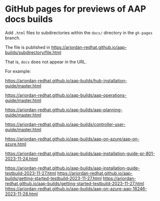 # GitHub pages for previews of AAP docs builds

Add `.html` files to subdirectories within the `docs/` directory in the `gh-pages` branch.

The file is published in https://ariordan-redhat.github.io/aap-builds/subdirectory/file.html

That is, `docs` does not appear in the URL.

For example:

https://ariordan-redhat.github.io/aap-builds/hub-installation-guide/master.html

https://ariordan-redhat.github.io/aap-builds/aap-operations-guide/master.html

https://ariordan-redhat.github.io/aap-builds/aap-planning-guide/master.html


https://ariordan-redhat.github.io/aap-builds/controller-user-guide/master.html

https://ariordan-redhat.github.io/aap-builds/aap-on-azure/aap-on-azure.html

https://ariordan-redhat.github.io/aap-builds/aap-installation-guide-pr-801-2023-11-24.html

https://ariordan-redhat.github.io/aap-builds/aap-installation-guide-testbuild-2023-11-27.html
https://ariordan-redhat.github.io/aap-builds/getting-started-testbuild-2023-11-27.html
https://ariordan-redhat.github.io/aap-builds/getting-started-testbuild-2023-11-27.html
https://ariordan-redhat.github.io/aap-builds/aap-on-azure-aap-18246-2023-11-28.html
